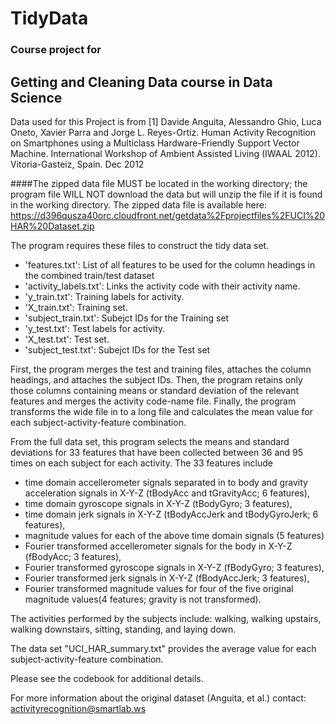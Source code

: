 # TidyData
### Course project for 
## Getting and Cleaning Data course in Data Science
  
Data used for this Project is from 
[1] Davide Anguita, Alessandro Ghio, Luca Oneto, Xavier Parra and Jorge L. Reyes-Ortiz. Human Activity Recognition on Smartphones using a Multiclass Hardware-Friendly Support Vector Machine. International Workshop of Ambient Assisted Living (IWAAL 2012). Vitoria-Gasteiz, Spain. Dec 2012

####The zipped data file MUST be located in the working directory; the program file WILL NOT download the data but will unzip the file if it is found in the working directory.
The zipped data file is available here:
https://d396qusza40orc.cloudfront.net/getdata%2Fprojectfiles%2FUCI%20HAR%20Dataset.zip

The program requires these files to construct the tidy data set.
* 'features.txt': List of all features to be used for the column headings in the combined train/test dataset
* 'activity_labels.txt': Links the activity code with their activity name.
* 'y_train.txt': Training labels for activity.
* 'X_train.txt': Training set.
* 'subject_train.txt': Subejct IDs for the Training set
* 'y_test.txt': Test labels for activity.
* 'X_test.txt': Test set.
* 'subject_test.txt': Subejct IDs for the Test set

First, the program merges the test and training files, attaches the column headings, and attaches the subject IDs.
Then, the program retains only those columns containing means or standard deviation of the relevant features and merges the activity code-name file.
Finally, the program transforms the wide file in to a long file and calculates the mean value for each subject-activity-feature combination.

From the full data set, this program selects the means and standard deviations for 33 features that have been collected between 36 and 95 times on each subject for each activity.
The 33 features include 
* time domain accellerometer signals separated in to body and gravity acceleration signals in X-Y-Z (tBodyAcc and tGravityAcc; 6 features), 
* time domain gyroscope signals in X-Y-Z (tBodyGyro; 3 features), 
* time domain jerk signals in X-Y-Z (tBodyAccJerk and tBodyGyroJerk; 6 features),
* magnitude values for each of the above time domain signals (5 features)
* Fourier transformed accellerometer signals for the body in X-Y-Z (fBodyAcc; 3 features),
* Fourier transformed gyroscope signals in X-Y-Z (fBodyGyro; 3 features), 
* Fourier transformed jerk signals in X-Y-Z (fBodyAccJerk; 3 features),
* Fourier transformed magnitude values for four of the five original magnitude values(4 features; gravity is not transformed).

The activities performed by the subjects include: walking, walking upstairs, walking downstairs, sitting, standing, and laying down.

The data set "UCI_HAR_summary.txt" provides the average value for each subject-activity-feature combination.

Please see the codebook for additional details.

For more information about the original dataset (Anguita, et al.) contact: activityrecognition@smartlab.ws